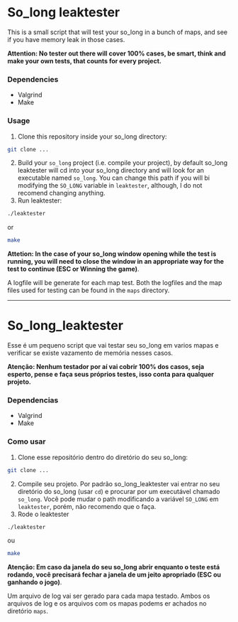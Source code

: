 # So_long leaktester

This is a small script that will test your so_long in a bunch of maps, and see if you have memory leak in those cases. 

**Attention: No tester out there will cover 100% cases, be smart, think and make your own tests, that counts for every project.**

### Dependencies
- Valgrind
- Make

### Usage
1. Clone this repository inside your so_long directory:
``` bash
git clone ...
```
2. Build your `so_long` project (i.e. compile your project), by default so_long leaktester will cd into your so_long directory and will look for an executable named `so_long`. You can change this path if you will bi modifying the `SO_LONG` variable in `leaktester`, although, I do not recomend changing anything.
3. Run leaktester:
```bash
./leaktester
```
or
```bash
make
```
**Attetion: In the case of your so_long window opening while the test is running, you will need to close the window in an appropriate way for the test to continue (ESC or Winning the game)**.

A logfile will be generate for each map test. Both the logfiles and the map files used for testing can be found in the `maps` directory. 

---
# So_long_leaktester

Esse é um pequeno script que vai testar seu so_long em varios mapas e verificar se existe vazamento de memória nesses casos.

**Atenção: Nenhum testador por aí vai cobrir 100% dos casos, seja esperto, pense e faça seus próprios testes, isso conta para qualquer projeto.**

### Dependencias
- Valgrind
- Make

### Como usar
1. Clone esse repositório dentro do diretório do seu so_long:
``` bash
git clone ...
```
2. Compile seu projeto. Por padrão so_long_leaktester vai entrar no seu diretório do so_long (usar `cd`) e procurar por um executável chamado `so_long`. Você pode mudar o path modificando a variável `SO_LONG` em `leaktester`, porém, não recomendo que o faça.
3. Rode o leaktester
```bash
./leaktester
```
ou
```bash
make
```
**Atenção: Em caso da janela do seu so_long abrir enquanto o teste está rodando, você precisará fechar a janela de um jeito apropriado (ESC ou ganhando o jogo)**.

Um arquivo de log vai ser gerado para cada mapa testado. Ambos os arquivos de log e os arquivos com os mapas podems er achados no diretório `maps`.

